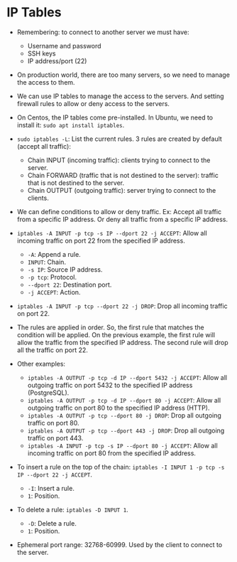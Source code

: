 # IP Tables

- Remembering: to connect to another server we must have:
  - Username and password
  - SSH keys
  - IP address/port (22)
- On production world, there are too many servers, so we need to manage the access to them.
- We can use IP tables to manage the access to the servers. And setting firewall rules to allow or deny access to the servers.
- On Centos, the IP tables come pre-installed. In Ubuntu, we need to install it: `sudo apt install iptables`.
- `sudo iptables -L`: List the current rules. 3 rules are created by default (accept all traffic):
  - Chain INPUT (incoming traffic): clients trying to connect to the server.
  - Chain FORWARD (traffic that is not destined to the server): traffic that is not destined to the server.
  - Chain OUTPUT (outgoing traffic): server trying to connect to the clients.
- We can define conditions to allow or deny traffic. Ex: Accept all traffic from a specific IP address. Or deny all traffic from a specific IP address.

- `iptables -A INPUT -p tcp -s IP --dport 22 -j ACCEPT`: Allow all incoming traffic on port 22 from the specified IP address.
  - `-A`: Append a rule.
  - `INPUT`: Chain.
  - `-s IP`: Source IP address.
  - `-p tcp`: Protocol.
  - `--dport 22`: Destination port.
  - `-j ACCEPT`: Action.
- `iptables -A INPUT -p tcp --dport 22 -j DROP`: Drop all incoming traffic on port 22.
- The rules are applied in order. So, the first rule that matches the condition will be applied. On the previous example, the first rule will allow the traffic from the specified IP address. The second rule will drop all the traffic on port 22.

- Other examples:

  - `iptables -A OUTPUT -p tcp -d IP --dport 5432 -j ACCEPT`: Allow all outgoing traffic on port 5432 to the specified IP address (PostgreSQL).
  - `iptables -A OUTPUT -p tcp -d IP --dport 80 -j ACCEPT`: Allow all outgoing traffic on port 80 to the specified IP address (HTTP).
  - `iptables -A OUTPUT -p tcp --dport 80 -j DROP`: Drop all outgoing traffic on port 80.
  - `iptables -A OUTPUT -p tcp --dport 443 -j DROP`: Drop all outgoing traffic on port 443.
  - `iptables -A INPUT -p tcp -s IP --dport 80 -j ACCEPT`: Allow all incoming traffic on port 80 from the specified IP address.

- To insert a rule on the top of the chain: `iptables -I INPUT 1 -p tcp -s IP --dport 22 -j ACCEPT`.

  - `-I`: Insert a rule.
  - `1`: Position.

- To delete a rule: `iptables -D INPUT 1`.

  - `-D`: Delete a rule.
  - `1`: Position.

- Ephemeral port range: 32768-60999. Used by the client to connect to the server.
